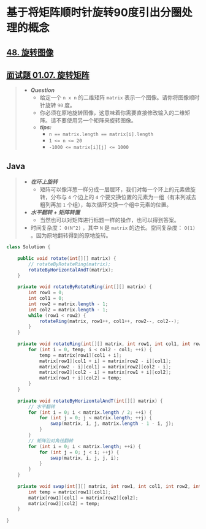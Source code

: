 # 基于将矩阵顺时针旋转90度引出分圈处理的概念

## [48. 旋转图像](https://leetcode.cn/problems/rotate-image/)

## [面试题 01.07. 旋转矩阵](https://leetcode.cn/problems/rotate-matrix-lcci/)

> - ***Question***
>   - 给定一个 `n x n` 的二维矩阵 `matrix` 表示一个图像。请你将图像顺时针旋转 `90` 度。
>   - 你必须在原地旋转图像，这意味着你需要直接修改输入的二维矩阵。请不要使用另一个矩阵来旋转图像。
>   - ***tips:***
>     - `n == matrix.length == matrix[i].length`
>     - `1 <= n <= 20`
>     - `-1000 <= matrix[i][j] <= 1000`

## Java

> - ***在环上旋转***
>   - 矩阵可以像洋葱一样分成一层层环，我们对每一个环上的元素做旋转，分布与 `4` 个边上的 `4` 个要交换位置的元素为一组（有末列减去粗列再加 `1` 个组），每次循环交换一个组中元素的位置。
> - ***水平翻转 + 矩阵转置***
>   - 当然也可以对矩阵进行标题一样的操作，也可以得到答案。
> - 时间复杂度： `O(N^2)` ，其中 `N` 是 `matrix` 的边长。空间复杂度： `O(1)` 。因为原地翻转得到的原地旋转。

```java
class Solution {
    
    public void rotate(int[][] matrix) {
        // rotateByRotateRing(matrix);
        rotateByHorizontalAndT(matrix);
    }
    
    private void rotateByRotateRing(int[][] matrix) {
        int row1 = 0;
        int col1 = 0;
        int row2 = matrix.length - 1;
        int col2 = matrix.length - 1;
        while (row1 < row2) {
            rotateRing(matrix, row1++, col1++, row2--, col2--);
        }
    }
    
    private void rotateRing(int[][] matrix, int row1, int col1, int row2, int col2) {
        for (int i = 0, temp; i < col2 - col1; ++i) {
            temp = matrix[row1][col1 + i];
            matrix[row1][col1 + i] = matrix[row2 - i][col1];
            matrix[row2 - i][col1] = matrix[row2][col2 - i];
            matrix[row2][col2 - i] = matrix[row1 + i][col2];
            matrix[row1 + i][col2] = temp;
        }
    }
    
    private void rotateByHorizontalAndT(int[][] matrix) {
        // 水平翻转
        for (int i = 0; i < matrix.length / 2; ++i) {
            for (int j = 0; j < matrix.length; ++j) {
                swap(matrix, i, j, matrix.length - 1 - i, j);
            }
        }
        // 矩阵沿对角线翻转
        for (int i = 0; i < matrix.length; ++i) {
            for (int j = 0; j < i; ++j) {
                swap(matrix, i, j, j, i);
            }
        }
    }
    
    private void swap(int[][] matrix, int row1, int col1, int row2, int col2) {
        int temp = matrix[row1][col1];
        matrix[row1][col1] = matrix[row2][col2];
        matrix[row2][col2] = temp;
    }
    
}
```
